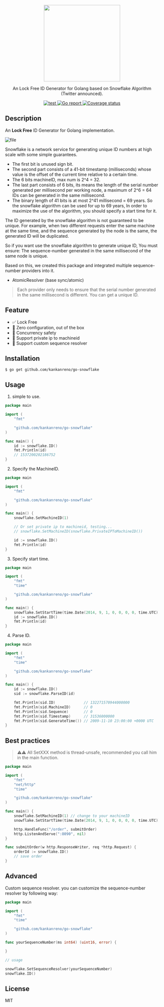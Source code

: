 <div>
  <p align="center">
    <image src="https://www.pngkey.com/png/full/105-1052235_snowflake-png-transparent-background-snowflake-with-clear-background.png" width="250" height="250">
  </p>
  <p align="center">An Lock Free ID Generator for Golang based on Snowflake Algorithm (Twitter announced).</p>
  <p align="center">
    <a href="https://github.com/godruoyi/go-snowflake/actions?workflow=run%20tests">
      <image src="https://github.com/godruoyi/go-snowflake/workflows/run%20tests/badge.svg" alt="test">
    </a>
    <a href="https://goreportcard.com/report/github.com/godruoyi/go-snowflake">
      <image src="https://goreportcard.com/badge/github.com/godruoyi/go-snowflake" alt="Go report">
    </a>
    <a href="https://coveralls.io/repos/github/godruoyi/go-snowflake/badge.svg?branch=master">
      <image src="https://coveralls.io/repos/github/godruoyi/go-snowflake/badge.svg?branch=master" alt="Coverage status">
    </a>
  </p>
</div>

## Description

An **Lock Free** ID Generator for Golang implementation.

![file](https://images.godruoyi.com/logos/201908/13/_1565672621_LPW65Pi8cG.png)

Snowflake is a network service for generating unique ID numbers at high scale with some simple guarantees.

* The first bit is unused sign bit.
* The second part consists of a 41-bit timestamp (milliseconds) whose value is the offset of the current time relative
  to a certain time.
* The 6 bits machineID, max num is 2^4 = 32.
* The last part consists of 6 bits, its means the length of the serial number generated per millisecond per working
  node, a maximum of 2^6 = 64 IDs can be generated in the same millisecond.
* The binary length of 41 bits is at most 2^41 millisecond = 69 years. So the snowflake algorithm can be used for up
  to 69 years, In order to maximize the use of the algorithm, you should specify a start time for it.

The ID generated by the snowflake algorithm is not guaranteed to be unique. For example, when two different requests
enter the same machine at the same time, and the sequence generated by the node is the same, the generated ID will be
duplicated.

So if you want use the snowflake algorithm to generate unique ID, You must ensure: The sequence-number generated in the
same millisecond of the same node is unique.

Based on this, we created this package and integrated multiple sequence-number providers into it.

* AtomicResolver (base sync/atomic)

> Each provider only needs to ensure that the serial number generated in the same millisecond is different. You can get
> a unique ID.

## Feature

- ✅ Lock Free
- 🎈 Zero configuration, out of the box
- 🚀 Concurrency safety
- 🌵 Support private ip to machineid
- 🐡 Support custom sequence resolver

## Installation

```shell
$ go get github.com/kankanreno/go-snowflake
```

## Usage

1. simple to use.

```go
package main

import (
	"fmt"

	"github.com/kankanreno/go-snowflake"
)

func main() {
	id := snowflake.ID()
	fmt.Println(id)
	// 1537200202186752
}
```

2. Specify the MachineID.

```go
package main

import (
	"fmt"

	"github.com/kankanreno/go-snowflake"
)

func main() {
	snowflake.SetMachineID(1)

	// Or set private ip to machineid, testing...
	// snowflake.SetMachineID(snowflake.PrivateIPToMachineID())

	id := snowflake.ID()
	fmt.Println(id)
}
```

3. Specify start time.

```go
package main

import (
	"fmt"
	"time"

	"github.com/kankanreno/go-snowflake"
)

func main() {
	snowflake.SetStartTime(time.Date(2014, 9, 1, 0, 0, 0, 0, time.UTC))
	id := snowflake.ID()
	fmt.Println(id)
}
```

4. Parse ID.

```go
package main

import (
	"fmt"
	"time"

	"github.com/kankanreno/go-snowflake"
)

func main() {
	id := snowflake.ID()
	sid := snowflake.ParseID(id)

	fmt.Println(sid.ID)             // 132271570944000000
	fmt.Println(sid.MachineID)      // 0
	fmt.Println(sid.Sequence)       // 0
	fmt.Println(sid.Timestamp)      // 31536000000
	fmt.Println(sid.GenerateTime()) // 2009-11-10 23:00:00 +0000 UTC
}
```

## Best practices

> ⚠️⚠️ All SetXXX method is thread-unsafe, recommended you call him in the main function.

```go
package main

import (
	"fmt"
	"net/http"
	"time"

	"github.com/kankanreno/go-snowflake"
)

func main() {
	snowflake.SetMachineID(1) // change to your machineID
	snowflake.SetStartTime(time.Date(2014, 9, 1, 0, 0, 0, 0, time.UTC))

	http.HandleFunc("/order", submitOrder)
	http.ListenAndServe(":8090", nil)
}

func submitOrder(w http.ResponseWriter, req *http.Request) {
	orderId := snowflake.ID()
	// save order
}
```

## Advanced

Custom sequence resolver. you can customize the sequence-number resolver by following way:

```go
package main

import (
	"fmt"
	"time"

	"github.com/kankanreno/go-snowflake"
)

func yourSequenceNumber(ms int64) (uint16, error) {

}

// usage

snowflake.SetSequenceResolver(yourSequenceNumber)
snowflake.ID()
```

## License

MIT
